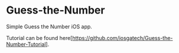 # Guess-the-Number
Simple Guess the Number iOS app.

Tutorial can be found here[https://github.com/iosgatech/Guess-the-Number-Tutorial].
